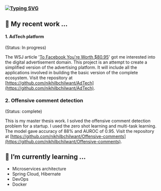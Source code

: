 ### [![Typing SVG](https://readme-typing-svg.herokuapp.com?color=000000&multiline=true&lines=Hi+there+%F0%9F%91%8B)](https://git.io/typing-svg)

## 🔭 My recent work ...

#### 1. AdTech platform
(Status: In progress)

The WSJ article '[To Facebook You're Worth $80.95](https://www.wsj.com/articles/BL-CIOB-298)' got me interested into the digital advertisement domain. This project is an attempt to create a simplified version of the advertising platform. It will include all the applications involved in building the basic version of the complete ecosystem. Visit the repository at [https://github.com/nikhilbchilwant/AdTech](https://github.com/nikhilbchilwant/AdTech).

### 2. Offensive comment detection
(Status: complete)

This is my master thesis work. I solved the offensive comment detection problem for a startup. I used the zero shot learning and multi-task learning. The model gave accuracy of 88% and AUROC of 0.95. Visit the repository at [https://github.com/nikhilbchilwant/Offensive-comments](https://github.com/nikhilbchilwant/Offensive-comments).

## 🌱 I’m currently learning ...

- Microservices architecture
- Spring Cloud, Hibernate
- DevOps
- Docker


<!--
**nikhilbchilwant/nikhilbchilwant** is a ✨ _special_ ✨ repository because its `README.md` (this file) appears on your GitHub profile.

Here are some ideas to get you started:

- 🔭 I’m currently working on ...
- 🌱 I’m currently learning ...
- 👯 I’m looking to collaborate on ...
- 🤔 I’m looking for help with ...
- 💬 Ask me about ...
- 📫 How to reach me: ...
- 😄 Pronouns: ...
- ⚡ Fun fact: ...
-->

